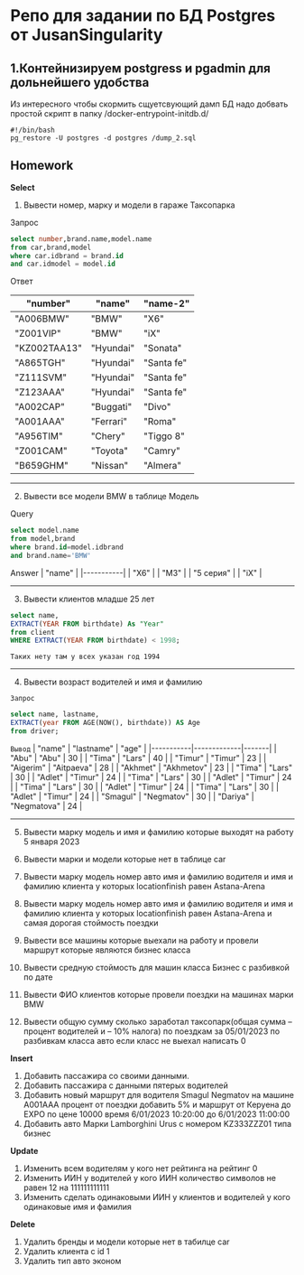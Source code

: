 # Репо для задании по БД Postgres от JusanSingularity

## 1.Контейнизируем postgress и pgadmin для дольнейшего удобства
Из интересного чтобы скормить сщуетсвующий дамп БД надо добвать простой скрипт в папку /docker-entrypoint-initdb.d/
```
#!/bin/bash
pg_restore -U postgres -d postgres /dump_2.sql
```
## Homework

__Select__
1.	Вывести номер, марку и модели в гараже Таксопарка

Запрос
```sql
select number,brand.name,model.name
from car,brand,model
where car.idbrand = brand.id
and car.idmodel = model.id
```
Ответ

| "number"     | "name"    | "name-2"   |
|--------------|-----------|------------|
| "A006BMW"    | "BMW"     | "X6"       |
| "Z001VIP"    | "BMW"     | "iX"       |
| "KZ002TAA13" | "Hyundai" | "Sonata"   |
| "A865TGH"    | "Hyundai" | "Santa fe" |
| "Z111SVM"    | "Hyundai" | "Santa fe" |
| "Z123AAA"    | "Hyundai" | "Santa fe" |
| "A002CAP"    | "Buggati" | "Divo"     |
| "A001AAA"    | "Ferrari" | "Roma"     |
| "A956TIM"    | "Chery"   | "Tiggo 8"  |
| "Z001CAM"    | "Toyota"  | "Camry"    |
| "B659GHM"    | "Nissan"  | "Almera"   |
___
2.	Вывести все модели BMW в таблице Модель

Query
```sql
select model.name
from model,brand
where brand.id=model.idbrand
and brand.name='BMW'
```
Answer
| "name"    |
|-----------|
| "X6"      |
| "M3"      |
| "5 серия" |
| "iX"      |
___
3.	Вывести клиентов младше 25 лет
```sql
select name,
EXTRACT(YEAR FROM birthdate) As "Year"
from client
WHERE EXTRACT(YEAR FROM birthdate) < 1998;
```
`Таких нету там у всех указан год 1994`
___

4.	Вывести возраст водителей и имя и фамилию

`Запрос`
```sql
select name, lastname, 
EXTRACT(year FROM AGE(NOW(), birthdate)) AS Age
from driver;
```
`Вывод`
| "name"    | "lastname"  | "age" |
|-----------|-------------|-------|
| "Abu"     | "Abu"       | 30    |
| "Tima"    | "Lars"      | 40    |
| "Timur"   | "Timur"     | 23    |
| "Aigerim" | "Aitpaeva"  | 28    |
| "Akhmet"  | "Akhmetov"  | 23    |
| "Tima"    | "Lars"      | 30    |
| "Adlet"   | "Timur"     | 24    |
| "Tima"    | "Lars"      | 30    |
| "Adlet"   | "Timur"     | 24    |
| "Tima"    | "Lars"      | 30    |
| "Adlet"   | "Timur"     | 24    |
| "Tima"    | "Lars"      | 30    |
| "Adlet"   | "Timur"     | 24    |
| "Smagul"  | "Negmatov"  | 30    |
| "Dariya"  | "Negmatova" | 24    |
___

5.	Вывести марку модель и имя и фамилию которые выходят на работу 5 января 2023


6.	Вывести марки и модели которые нет в таблице car
7.	Вывести марку модель номер авто имя и фамилию водителя и имя и фамилию клиента у которых locationfinish равен Astana-Arena
8.	Вывести марку модель номер авто имя и фамилию водителя и имя и фамилию клиента у которых locationfinish равен Astana-Arena и самая дорогая стоймость поездки
9.	Вывести все машины которые выехали на работу и провели маршрут которые являются бизнес класса
10.	Вывести средную стоймость для машин класса Бизнес с разбивкой по дате
11.	Вывести ФИО клиентов которые провели поездки на машинах марки BMW 
12.	Вывести общую сумму сколько заработал таксопарк(общая сумма – процент водителей и – 10% налога) по поездкам за 05/01/2023 по разбивкам класса авто если класс не выехал написать 0

__Insert__

1.	Добавить пассажира со своими данными.
2.	Добавить пассажира с данными пятерых водителей
3.	Добавить новый маршрут для водителя Smagul Negmatov на машине А001ААА процент от поездки добавить 5% и маршрут от Керуена до EXPO по цене 10000 время 6/01/2023 10:20:00 до 6/01/2023 11:00:00
4.	Добавить авто Марки Lamborghini Urus с номером KZ333ZZZ01 типа бизнес


__Update__ 
1.	Изменить всем водителям у кого нет рейтинга на рейтинг 0
2.	Изменить ИИН у водителей у кого ИИН количество символов не равен 12 на 111111111111
3.	Изменить сделать одинаковыми ИИН у клиентов и водителей у кого одинаковые имя и фамилия

__Delete__ 
1.	Удалить бренды и модели которые нет в табилце car 
2.	Удалить клиента с id 1 
3.	Удалить тип авто эконом
